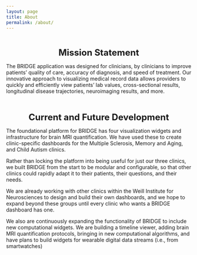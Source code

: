 ```yaml
---
layout: page
title: About
permalink: /about/
---
```

<br>

<font size="5"><center><b>Mission Statement</b></center></font>

The BRIDGE application was designed for clinicians, by clinicians to improve patients’ quality of care, accuracy of diagnosis, and speed of treatment. Our innovative approach to visualizing medical record data allows providers to quickly and efficiently view patients’ lab values, cross-sectional results, longitudinal disease trajectories, neuroimaging results, and more.
<br>
<br>
<br>
<font size="5"><center><b> Current and Future Development </b></center></font>

The foundational platform for BRIDGE has four visualization widgets and infrastructure for brain MRI quantification.  We have used these to create clinic-specific dashboards for the Multiple Sclerosis, Memory and Aging, and Child Autism clinics.  

Rather than locking the platform into being useful for just our three clinics, we built BRIDGE from the start to be modular and configurable, so that other clinics could rapidly adapt it to their patients, their questions, and their needs.

We are already working with other clinics within the Weill Institute for Neurosciences to design and build their own dashboards, and we hope to expand beyond these groups until every clinic who wants a BRIDGE dashboard has one.

We also are continuously expanding the functionality of BRIDGE to include new computational widgets.  We are building a timeline viewer, adding brain MRI quantification protocols, bringing in new computational algorithms, and have plans to build widgets for wearable digital data streams (i.e., from smartwatches)
